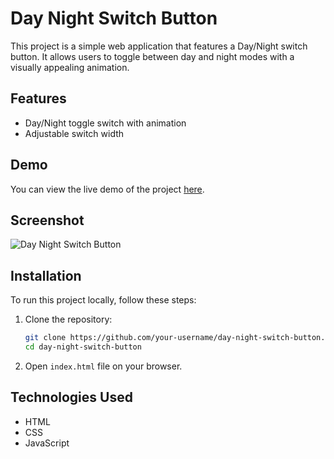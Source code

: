 # Day Night Switch Button

This project is a simple web application that features a Day/Night switch button. It allows users to toggle between day and night modes with a visually appealing animation.

## Features

- Day/Night toggle switch with animation
- Adjustable switch width

## Demo

You can view the live demo of the project [here](https://day-night-switch-button.netlify.app).

## Screenshot

![Day Night Switch Button](https://day-night-switch-button.netlify.app/screenshot.jpg)

## Installation

To run this project locally, follow these steps:

1. Clone the repository:
    ```sh
    git clone https://github.com/your-username/day-night-switch-button.git
    cd day-night-switch-button
    ```

4. Open `index.html` file on your browser.

## Technologies Used

- HTML
- CSS
- JavaScript
